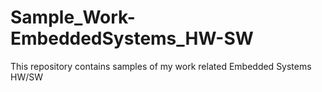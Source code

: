 # Sample_Work-EmbeddedSystems_HW-SW
This repository contains samples of my work related Embedded Systems HW/SW
